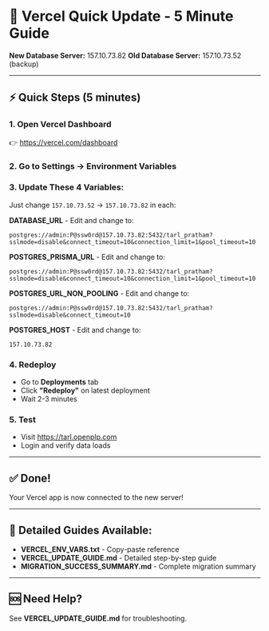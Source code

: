# 🚀 Vercel Quick Update - 5 Minute Guide

**New Database Server:** 157.10.73.82
**Old Database Server:** 157.10.73.52 (backup)

---

## ⚡ Quick Steps (5 minutes)

### 1. Open Vercel Dashboard
👉 https://vercel.com/dashboard

### 2. Go to Settings → Environment Variables

### 3. Update These 4 Variables:

Just change `157.10.73.52` → `157.10.73.82` in each:

**DATABASE_URL** - Edit and change to:
```
postgres://admin:P@ssw0rd@157.10.73.82:5432/tarl_pratham?sslmode=disable&connect_timeout=10&connection_limit=1&pool_timeout=10
```

**POSTGRES_PRISMA_URL** - Edit and change to:
```
postgres://admin:P@ssw0rd@157.10.73.82:5432/tarl_pratham?sslmode=disable&connect_timeout=10&connection_limit=1&pool_timeout=10
```

**POSTGRES_URL_NON_POOLING** - Edit and change to:
```
postgres://admin:P@ssw0rd@157.10.73.82:5432/tarl_pratham?sslmode=disable&connect_timeout=10
```

**POSTGRES_HOST** - Edit and change to:
```
157.10.73.82
```

### 4. Redeploy
- Go to **Deployments** tab
- Click **"Redeploy"** on latest deployment
- Wait 2-3 minutes

### 5. Test
- Visit https://tarl.openplp.com
- Login and verify data loads

---

## ✅ Done!

Your Vercel app is now connected to the new server!

---

## 📄 Detailed Guides Available:

- **VERCEL_ENV_VARS.txt** - Copy-paste reference
- **VERCEL_UPDATE_GUIDE.md** - Detailed step-by-step guide
- **MIGRATION_SUCCESS_SUMMARY.md** - Complete migration summary

---

## 🆘 Need Help?

See **VERCEL_UPDATE_GUIDE.md** for troubleshooting.
